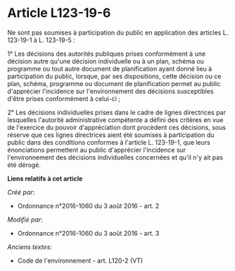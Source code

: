 # Article L123-19-6

Ne sont pas soumises à participation du public en application des articles L. 123-19-1 à L. 123-19-5 : 

1° Les décisions des autorités publiques prises conformément à une décision autre qu'une décision individuelle ou à un plan,
schéma ou programme ou tout autre document de planification ayant donné lieu à participation du public, lorsque, par ses
dispositions, cette décision ou ce plan, schéma, programme ou document de planification permet au public d'apprécier
l'incidence sur l'environnement des décisions susceptibles d'être prises conformément à celui-ci ; 

2° Les décisions individuelles prises dans le cadre de lignes directrices par lesquelles l'autorité administrative compétente
a défini des critères en vue de l'exercice du pouvoir d'appréciation dont procèdent ces décisions, sous réserve que ces
lignes directrices aient été soumises à participation du public dans des conditions conformes à l'article L. 123-19-1, que
leurs énonciations permettent au public d'apprécier l'incidence sur l'environnement des décisions individuelles concernées et
qu'il n'y ait pas été dérogé.

**Liens relatifs à cet article**

_Créé par_:

  - Ordonnance n°2016-1060 du 3 août 2016 - art. 2

_Modifié par_:

  - Ordonnance n°2016-1060 du 3 août 2016 - art. 3

_Anciens textes_:

  - Code de l'environnement - art. L120-2 (VT)
